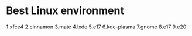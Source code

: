 # Best Linux environment

1.xfce4
2.cinnamon
3.mate
4.lxde
5.e17
6.kde-plasma
7.gnome
8.e17
9.e20


